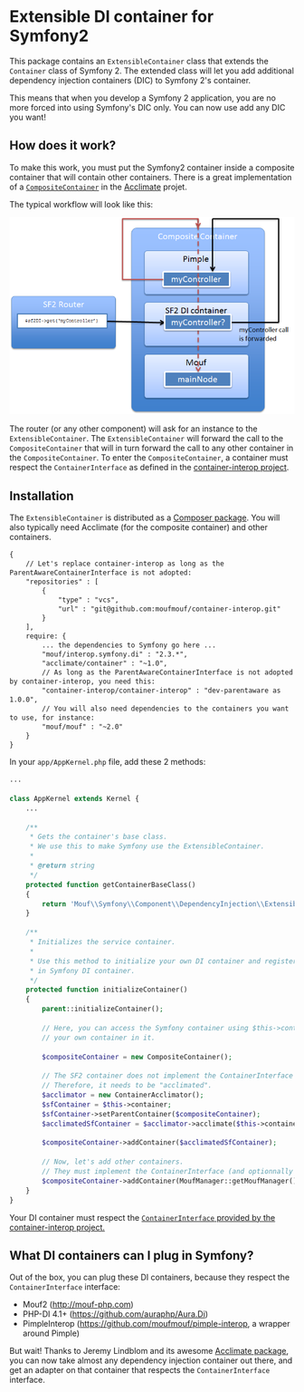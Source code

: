 Extensible DI container for Symfony2
====================================

This package contains an `ExtensibleContainer` class that extends the `Container` class of Symfony 2.
The extended class will let you add additional dependency injection containers (DIC) to Symfony 2's container.

This means that when you develop a Symfony 2 application, you are no more forced into using Symfony's DIC only.
You can now use add any DIC you want!

How does it work?
-----------------

To make this work, you must put the Symfony2 container inside a composite container that will contain other containers.
There is a great implementation of a [`CompositeContainer`](https://github.com/jeremeamia/acclimate-container/blob/master/src/CompositeContainer.php) 
in the [Acclimate](https://github.com/jeremeamia/acclimate-container/) projet. 

The typical workflow will look like this:

![workflow](doc/images/workflow.png)

The router (or any other component) will ask for an instance to the `ExtensibleContainer`. The `ExtensibleContainer`
will forward the call to the `CompositeContainer` that will in turn forward the call to any other container
in the `CompositeContainer`. To enter the `CompositeContainer`, a container must respect the `ContainerInterface`
as defined in the [container-interop project](https://github.com/container-interop/container-interop).

Installation
------------

The `ExtensibleContainer` is distributed as a [Composer package](https://packagist.org/packages/mouf/interop.symfony.di).
You will also typically need Acclimate (for the composite container) and other containers.

```
{
	// Let's replace container-interop as long as the ParentAwareContainerInterface is not adopted:
	"repositories" : [
		{
			"type" : "vcs",
			"url" : "git@github.com:moufmouf/container-interop.git"
		}
	],
	require: {
		... the dependencies to Symfony go here ...
		"mouf/interop.symfony.di" : "2.3.*",
		"acclimate/container" : "~1.0",
		// As long as the ParentAwareContainerInterface is not adopted by container-interop, you need this:
		"container-interop/container-interop" : "dev-parentaware as 1.0.0",
		// You will also need dependencies to the containers you want to use, for instance:
		"mouf/mouf" : "~2.0"
	}
}
```

In your `app/AppKernel.php` file, add these 2 methods:

```php
...

class AppKernel extends Kernel {
	...
	
	/**
	 * Gets the container's base class.
	 * We use this to make Symfony use the ExtensibleContainer.
	 *
	 * @return string
	 */
	protected function getContainerBaseClass()
	{
		return 'Mouf\\Symfony\\Component\\DependencyInjection\\ExtensibleContainer';
	}
	
	/**
	 * Initializes the service container.
	 *
	 * Use this method to initialize your own DI container and register it
	 * in Symfony DI container.
	 */
	protected function initializeContainer()
	{
		parent::initializeContainer();
	    	
		// Here, you can access the Symfony container using $this->container and register
		// your own container in it.
	
		$compositeContainer = new CompositeContainer();

		// The SF2 container does not implement the ContainerInterface interface
		// Therefore, it needs to be "acclimated".
    	$acclimator = new ContainerAcclimator();
    	$sfContainer = $this->container;
    	$sfContainer->setParentContainer($compositeContainer);
    	$acclimatedSfContainer = $acclimator->acclimate($this->container);
    	
    	$compositeContainer->addContainer($acclimatedSfContainer);
    	
    	// Now, let's add other containers.
    	// They must implement the ContainerInterface (and optionnally the ParentAwareContainerInterface)
    	$compositeContainer->addContainer(MoufManager::getMoufManager());
	}
}
```

Your DI container must respect the [`ContainerInterface` provided by the container-interop project.](https://github.com/container-interop/container-interop)

What DI containers can I plug in Symfony?
-----------------------------------------

Out of the box, you can plug these DI containers, because they respect the `ContainerInterface` interface:

- Mouf2 (http://mouf-php.com)
- PHP-DI 4.1+ (https://github.com/auraphp/Aura.Di)
- PimpleInterop (https://github.com/moufmouf/pimple-interop, a wrapper around Pimple)

But wait! Thanks to Jeremy Lindblom and its awesome [Acclimate package](https://github.com/jeremeamia/acclimate), you can now take almost any dependency injection container out there, and get an adapter on that container that respects the `ContainerInterface` interface.
